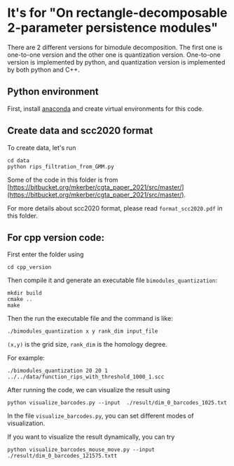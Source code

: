 # It's for "On rectangle-decomposable 2-parameter persistence modules"

There are 2 different versions for bimodule decomposition. The first one is one-to-one version and the other one is quantization version. One-to-one version is implemented by python, and quantization version is implemented by both python and C++.

## Python environment
First, install [anaconda](https://docs.anaconda.com/anaconda/user-guide/getting-started/) and create virtual environments for this code. 

## Create data and scc2020 format
To create data, let's run
```
cd data
python rips_filtration_from_GMM.py 
```
Some of the code in this folder is from [https://bitbucket.org/mkerber/cgta_paper_2021/src/master/](https://bitbucket.org/mkerber/cgta_paper_2021/src/master/).

For more details about scc2020 format, please read `format_scc2020.pdf` in this folder.


## For cpp version code:  
First enter the folder using 
```
cd cpp_version
```
Then compile it and generate an executable file `bimodules_quantization`:
```
mkdir build
cmake ..
make
```

Then the run the executable file and the command is like:  
```
./bimodules_quantization x y rank_dim input_file  
```
`(x,y)` is the grid size, `rank_dim` is the homology degree.

For example: 
```
./bimodules_quantization 20 20 1 ../../data/function_rips_with_threshold_1000_1.scc
```

After running the code, we can visualize the result using
```
python visualize_barcodes.py --input  ./result/dim_0_barcodes_1025.txt
```
In the file `visualize_barcodes.py`, you can set different modes of visualization.

If you want to visualize the result dynamically, you can try
```
python visualize_barcodes_mouse_move.py --input ./result/dim_0_barcodes_121575.txtt
```


